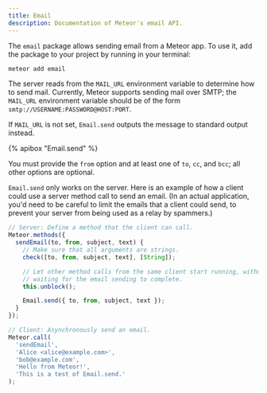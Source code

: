 ```yaml
---
title: Email
description: Documentation of Meteor's email API.
---
```


The `email` package allows sending email from a Meteor app. To use it, add the
package to your project by running in your terminal:

```bash
meteor add email
```

The server reads from the `MAIL_URL` environment variable to determine how to
send mail. Currently, Meteor supports sending mail over SMTP; the `MAIL_URL`
environment variable should be of the form
`smtp://USERNAME:PASSWORD@HOST:PORT`.

If `MAIL_URL` is not set, `Email.send` outputs the message to standard output
instead.

{% apibox "Email.send" %}

You must provide the `from` option and at least one of `to`, `cc`, and `bcc`;
all other options are optional.

`Email.send` only works on the server. Here is an example of how a
client could use a server method call to send an email. (In an actual
application, you'd need to be careful to limit the emails that a
client could send, to prevent your server from being used as a relay
by spammers.)

```js
// Server: Define a method that the client can call.
Meteor.methods({
  sendEmail(to, from, subject, text) {
    // Make sure that all arguments are strings.
    check([to, from, subject, text], [String]);

    // Let other method calls from the same client start running, without
    // waiting for the email sending to complete.
    this.unblock();

    Email.send({ to, from, subject, text });
  }
});

// Client: Asynchronously send an email.
Meteor.call(
  'sendEmail',
  'Alice <alice@example.com>',
  'bob@example.com',
  'Hello from Meteor!',
  'This is a test of Email.send.'
);
```
